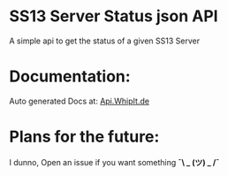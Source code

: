 # SS13 Server Status json API
A simple api to get the status of a given SS13 Server

# Documentation:
Auto generated Docs at: [Api.WhipIt.de](http://api.whipit.de)

# Plans for the future:
I dunno, Open an issue if you want something **¯\ _ (ツ) _ /¯**
